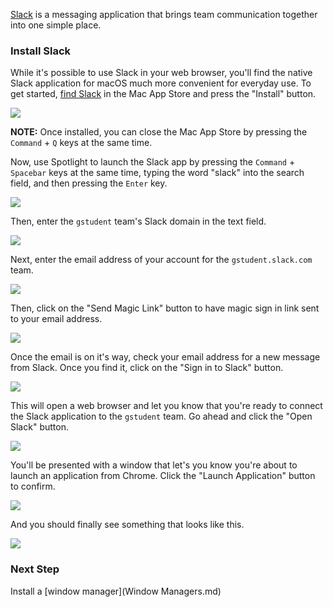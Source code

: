 [Slack](https://slack.com/) is a messaging application that brings team communication together into one simple place.

### Install Slack

While it's possible to use Slack in your web browser, you'll find the native Slack application for macOS much more convenient for everyday use. To get started, [find Slack](https://itunes.apple.com/us/app/slack/id803453959?mt=12) in the Mac App Store and press the "Install" button.

![](https://students-gschool-production.s3.amazonaws.com/uploads/asset/file/415/Screen_Shot_2016-10-29_at_7.19.57_AM.png)

**NOTE:** Once installed, you can close the Mac App Store by pressing the `Command` + `Q` keys at the same time.

Now, use Spotlight to launch the Slack app by pressing the `Command` + `Spacebar` keys at the same time, typing the word "slack" into the search field, and then pressing the `Enter` key.

![](https://students-gschool-production.s3.amazonaws.com/uploads/asset/file/416/Screen_Shot_2016-10-29_at_7.44.16_AM.png)

Then, enter the `gstudent` team's Slack domain in the text field.

![](https://students-gschool-production.s3.amazonaws.com/uploads/asset/file/418/Screen_Shot_2016-10-29_at_7.56.39_AM.png)

Next, enter the email address of your account for the `gstudent.slack.com` team.

![](https://students-gschool-production.s3.amazonaws.com/uploads/asset/file/419/Screen_Shot_2016-10-29_at_7.56.49_AM.png)

Then, click on the "Send Magic Link" button to have magic sign in link sent to your email address.

![](https://students-gschool-production.s3.amazonaws.com/uploads/asset/file/420/Screen_Shot_2016-10-29_at_7.56.55_AM.png)

Once the email is on it's way, check your email address for a new message from Slack. Once you find it, click on the "Sign in to Slack" button.

![](https://students-gschool-production.s3.amazonaws.com/uploads/asset/file/422/Screen_Shot_2016-10-29_at_8.04.47_AM.png)

This will open a web browser and let you know that you're ready to connect the Slack application to the `gstudent` team. Go ahead and click the "Open Slack" button.

![](https://students-gschool-production.s3.amazonaws.com/uploads/asset/file/423/Screen_Shot_2016-10-29_at_8.07.51_AM.png)

You'll be presented with a window that let's you know you're about to launch an application from Chrome. Click the "Launch Application" button to confirm.

![](https://students-gschool-production.s3.amazonaws.com/uploads/asset/file/424/Screen_Shot_2016-10-29_at_8.08.04_AM.png)

And you should finally see something that looks like this.

![](https://students-gschool-production.s3.amazonaws.com/uploads/asset/file/425/Screen_Shot_2016-10-29_at_8.09.05_AM.png)

### Next Step

Install a [window manager](Window Managers.md)
